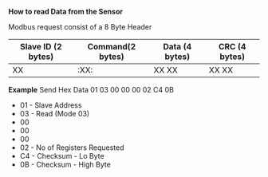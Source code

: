 **How to read Data from the Sensor** 

Modbus request consist of a 8 Byte Header 

Slave ID (2 bytes) | Command(2 bytes) | Data (4 bytes) | CRC (4 bytes)
|--------------|-------- | --------|---------
   XX    |   :XX:   |  XX XX  | XX XX 

**Example**
Send Hex Data 01 03 00 00 00 02 C4 0B

- 01 - Slave Address
- 03 - Read (Mode 03)
- 00
- 00 
- 00 
- 02 - No of Registers Requested
- C4 - Checksum - Lo Byte 
- 0B - Checksum - High Byte




